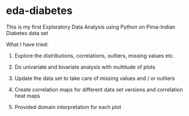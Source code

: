 # eda-diabetes

This is my first Exploratory Data Analysis using Python on Pima-Indian Diabetes data set 

What I have tried: 

1. Explore the distributions, correlations, outliers, missing values etc. 

2. Do univariate and bivariate analysis with multitude of plots

3. Update the data set to take care of missing values and / or outliers

4. Create correlation maps for different data set versions and correlation heat maps 

5. Provided domain interpretation for each plot 
